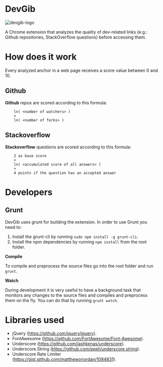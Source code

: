 DevGib
======

![devgib-logo](https://raw.github.com/iic-ninjas/DevGib/master/public/logo.png)

A Chrome extension that analyzes the quality of dev-related links (e.g.: Github repositories, StackOverflow questions) before accessing them.

# How does it work #

Every analyzed anchor in a web page receives a score value between 0 and 10.

## Github ##

__Github__ repos are scored according to this formula:

```
    ln( <number of watchers> )
    +
    ln( <number of forks> )
```

## Stackoverflow ##

__Stackoverflow__ questions are scored according to this formula:

```
    2 as base score
    +
    ln( <accumulated score of all answers> )
    +
    4 points if the question has an accepted answer
```

# Developers

## Grunt ##

DevGib uses grunt for building the extension. In order to use Grunt you need to:

1. Install the grunt-cli by running ```sudo npm install -g grunt-cli```.
2. Install the npm dependencies by running ```npm install``` from the root folder.

__Compile__

To compile and preprocess the source files go into the root folder and run ```grunt```.

__Watch__

During development it is very useful to have a background task that monitors any changes to the source files and compiles and preprocess them on the fly. You can do that by running ```grunt watch```.


# Libraries used

- jQuery (https://github.com/jquery/jquery).
- FontAwesome (https://github.com/FortAwesome/Font-Awesome).
- Underscore (https://github.com/jashkenas/underscore).
- Underscore.String (https://github.com/epeli/underscore.string).
- Underscore Rate Limiter (https://gist.github.com/mattheworiordan/1084831).